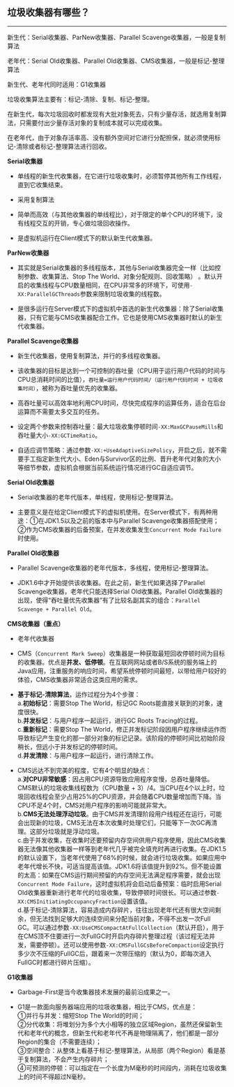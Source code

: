 ## 垃圾收集器有哪些？

---

新生代：Serial收集器、ParNew收集器、Parallel Scavenge收集器，一般是复制算法

老年代：Serial Old收集器、Parallel Old收集器、CMS收集器，一般是标记-整理算法

新生代、老年代同时适用：G1收集器

垃圾收集算法主要有：标记-清除、复制、标记-整理。

在新生代，每次垃圾回收时都发现有大批对象死去，只有少量存活，就选用复制算法，只需要付出少量存活对象的复制成本就可以完成收集。

在老年代，由于对象存活率高、没有额外空间对它进行分配担保，就必须使用标记-清除或者标记-整理算法进行回收。

**Serial收集器**

* 单线程的新生代收集器，在它进行垃圾收集时，必须暂停其他所有工作线程，直到它收集结束。

* 采用复制算法

* 简单而高效（与其他收集器的单线程比），对于限定的单个CPU的环境下，没有线程交互的开销，专心做垃圾回收操作。

* 是虚拟机运行在Client模式下的默认新生代收集器。

**ParNew收集器**

* 其实就是Serial收集器的多线程版本，其他与Serial收集器完全一样（比如控制参数、收集算法、Stop The World、对象分配规则、回收策略） 。默认开启的收集线程与CPU数量相同，在CPU非常多的环境下，可使用`-XX:ParallelGCThreads`参数来限制垃圾收集的线程数。

* 是很多运行在Server模式下的虚拟机中首选的新生代收集器：除了Serial收集器，只有它能与CMS收集器配合工作。它也是使用CMS收集器时默认的新生代收集器。

**Parallel Scavenge收集器**

* 新生代收集器，使用复制算法，并行的多线程收集器。

* 该收集器的目标是达到一个可控制的吞吐量（CPU用于运行用户代码的时间与CPU总消耗时间的比值），`吞吐量=运行用户代码时间/（运行用户代码时间 + 垃圾收集时间）`，被称为吞吐量优先的收集器。

* 高吞吐量可以高效率地利用CPU时间，尽快完成程序的运算任务，适合在后台运算而不需要太多交互的任务。

* 设定两个参数来控制吞吐量：最大垃圾收集停顿时间`-XX:MaxGCPauseMills`和吞吐量大小`-XX:GCTimeRatio`。

* 自适应调节策略：通过参数`-XX:+UseAdaptiveSizePolicy`，开启之后，就不需要手工指定新生代大小、Eden与Survivor区的比例、晋升老年代对象的大小等细节参数，虚拟机会根据当前系统运行情况进行GC自适应调节。

**Serial Old收集器**

* Serial收集器的老年代版本，单线程，使用标记-整理算法。

* 主要意义是在给定Client模式下的虚拟机使用。在Server模式下，有两种用途：①在JDK1.5以及之前的版本中与Parallel Scavenge收集器搭配使用；②作为CMS收集器的后备预案，在并发收集发生`Concurrent Mode Failure`时使用。

**Parallel Old收集器**

* Parallel Scavenge收集器的老年代版本，多线程，使用标记-整理算法。

* JDK1.6中才开始提供该收集器。在此之前，新生代如果选择了Parallel Scavenge收集器，老年代只能选择Serial Old收集器。Parallel Old收集器的出现，使得“吞吐量优先收集器”有了比较名副其实的组合：`Parallel Scavenge + Parallel Old`。

**CMS收集器（重点）**

* 老年代收集器

* CMS（`Concurrent Mark Sweep`）收集器是一种获取最短回收停顿时间为目标的收集器。优点是**并发、低停顿**。在互联网网站或者B/S系统的服务端上的Java应用，注重服务的响应时间，希望系统停顿时间最短，以带给用户较好的体验，CMS收集器非常适合这类应用的需求。

* **基于标记-清除算法**，运作过程分为4个步骤：  
  a.**初始标记**：需要Stop The World，标记GC Roots能直接关联到的对象，速度很快。  
  b.**并发标记**：与用户程序一起运行，进行GC Roots Tracing的过程。  
  c.**重新标记**：需要Stop The World，修正并发标记阶段因用户程序继续运作而导致标记产生变化的那一部分对象的标记记录。该阶段的停顿时间比初始阶段稍长，但远小于并发标记的停顿时间。  
  d.**并发清除**：与用户程序一起运行，进行清除工作。

* CMS远达不到完美的程度，它有4个明显的缺点：  
  a.**对CPU非常敏感**：因占用CPU资源导致应用程序变慢，总吞吐量降低。CMS默认的垃圾收集线程数为（CPU数量 + 3）/4。当CPU在4个以上时，垃圾回收线程会至少占用25%的CPU资源，并会随着CPU数量增加而下降。当CPU不足4个时，CMS对用户程序的影响可能就非常大。  
  b.**CMS无法处理浮动垃圾**。由于CMS并发清理阶段用户线程还在运行，可能会出现新的垃圾，CMS无法在本次收集时处理它们，只能等下一次GC再清理。这部分垃圾就是浮动垃圾。  
  c.由于并发收集，在收集时还要预留内存空间供用户程序使用，因此CMS收集器无法像其他收集器一样等到老年代几乎被完全填充时再进行收集。在JDK1.5的默认设置下，当老年代使用了68%的时候，就会进行垃圾收集。如果应用中老年代增长不快，可适当提高该值。JDK1.6将该值提升到92%。但不能设置的太高：如果在CMS运行期间预留的内存空间无法满足程序需要，就会出现`Concurrent Mode Failure`，这时虚拟机将会启动后备预案：临时启用Serial Old收集器重新进行老年代的垃圾收集，导致停顿时间很长。可以通过参数`-XX:CMSInitiatingOccupancyFraction`设置该值。  
  d.基于标记-清除算法，容易造成内存碎片，往往出现老年代还有很大空间剩余，但无法找到足够大的连续空间来分配当前对象，不得不出发一次Full GC。可以通过参数`-XX:UseCMSCompactAtFullCollection`（默认开启），用于在CMS顶不住要进行一次FullGC时开启内存碎片整理过程（该过程无法并发，需要停顿）。还可以使用参数`-XX:CMSFullGCsBeforeCompaction`设定执行多少次不压缩的FullGC后，跟着来一次带压缩的（默认为0，即每次进入FullGC时都进行碎片压缩）。

**G1收集器**

* Garbage-First是当今收集器技术发展的最前沿成果之一。

* G1是一款面向服务器端应用的垃圾收集器，相比于CMS，优点是：  
  ①并行与并发：缩短Stop The World的时间；  
  ②分代收集：将堆划分为多个大小相等的独立区域Region，虽然还保留新生代和老年代的概念，但新生代和老年代不再是物理隔离了，他们都是一部分Region的集合（不需要连续）；  
  ③空间整合：从整体上看基于标记-整理算法，从局部（两个Region）看是基于复制算法，不会产生内存碎片；  
  ④可预测的停顿：可以指定在一个长度为M毫秒的时间段内，消耗在垃圾收集上的时间不得超过N毫秒。



